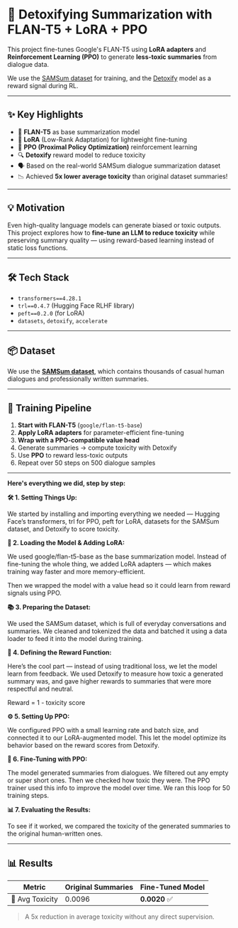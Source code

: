 # 🚀 Detoxifying Summarization with FLAN-T5 + LoRA + PPO

This project fine-tunes Google's FLAN-T5 using **LoRA adapters** and **Reinforcement Learning (PPO)** to generate **less-toxic summaries** from dialogue data.

We use the [SAMSum dataset](https://huggingface.co/datasets/samsum) for training, and the [Detoxify](https://github.com/unitaryai/detoxify) model as a reward signal during RL.

---

## ✨ Key Highlights

- 🧠 **FLAN-T5** as base summarization model
- 🔧 **LoRA** (Low-Rank Adaptation) for lightweight fine-tuning
- 🎯 **PPO (Proximal Policy Optimization)** reinforcement learning
- 🔍 **Detoxify** reward model to reduce toxicity
- 🗣️ Based on the real-world SAMSum dialogue summarization dataset
- 📉 Achieved **5x lower average toxicity** than original dataset summaries!

---

## 💡 Motivation

Even high-quality language models can generate biased or toxic outputs.  
This project explores how to **fine-tune an LLM to reduce toxicity** while preserving summary quality — using reward-based learning instead of static loss functions.

---

## 🛠️ Tech Stack

- `transformers==4.28.1`
- `trl==0.4.7` (Hugging Face RLHF library)
- `peft==0.2.0` (for LoRA)
- `datasets`, `detoxify`, `accelerate`

---

## 📦 Dataset

We use the **[SAMSum dataset](https://huggingface.co/datasets/samsum)**, which contains thousands of casual human dialogues and professionally written summaries.

---

## 🧪 Training Pipeline

1. **Start with FLAN-T5** (`google/flan-t5-base`)
3. **Apply LoRA adapters** for parameter-efficient fine-tuning
4. **Wrap with a PPO-compatible value head**
5. Generate summaries → compute toxicity with Detoxify
6. Use **PPO** to reward less-toxic outputs
7. Repeat over 50 steps on 500 dialogue samples


---

**Here's everything we did, step by step:**

**🛠️ 1. Setting Things Up:**

We started by installing and importing everything we needed — Hugging Face’s transformers, trl for PPO, peft for LoRA, datasets for the SAMSum dataset, and Detoxify to score toxicity.

**🧠 2. Loading the Model & Adding LoRA:**

We used google/flan-t5-base as the base summarization model.
Instead of fine-tuning the whole thing, we added LoRA adapters — which makes training way faster and more memory-efficient.

Then we wrapped the model with a value head so it could learn from reward signals using PPO.

**📚 3. Preparing the Dataset:**

We used the SAMSum dataset, which is full of everyday conversations and summaries.
We cleaned and tokenized the data and batched it using a data loader to feed it into the model during training.

**🎯 4. Defining the Reward Function:**

Here’s the cool part — instead of using traditional loss, we let the model learn from feedback.
We used Detoxify to measure how toxic a generated summary was, and gave higher rewards to summaries that were more respectful and neutral.

Reward = 1 - toxicity score

**⚙️ 5. Setting Up PPO:**

We configured PPO with a small learning rate and batch size, and connected it to our LoRA-augmented model. This let the model optimize its behavior based on the reward scores from Detoxify.

**🔁 6. Fine-Tuning with PPO:**

The model generated summaries from dialogues. We filtered out any empty or super short ones. Then we checked how toxic they were. The PPO trainer used this info to improve the model over time. We ran this loop for 50 training steps.

**📊 7. Evaluating the Results:**

To see if it worked, we compared the toxicity of the generated summaries to the original human-written ones.

---

## 📊 Results

| Metric             | Original Summaries | Fine-Tuned Model |
|--------------------|--------------------|------------------|
| 🤬 Avg Toxicity     | 0.0096             | **0.0020** ✅     |

> A 5x reduction in average toxicity without any direct supervision.


